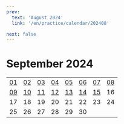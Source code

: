 ```yaml
---
prev:
  text: 'August 2024'
  link: '/en/practice/calendar/202408'

next: false
---
```

# September 2024

<table class="calendar">
	<tr>
		<td><a href=/en/practice/prob/20240901>01</a><br><Badge type="danger" text="Bid"/></td>
		<td><a href=/en/practice/prob/20240902>02</a><br><Badge type="warning" text="Play"/></td>
		<td><a href=/en/practice/prob/20240903>03</a><br><Badge type="tip" text="Def"/></td>
		<td><a href=/en/practice/prob/20240904>04</a><br><Badge type="danger" text="Bid"/></td>
		<td><a href=/en/practice/prob/20240905>05</a><br><Badge type="warning" text="Play"/></td>
		<td><a href=/en/practice/prob/20240906>06</a><br><Badge type="warning" text="Play"/></td>
		<td><a href=/en/practice/prob/20240907>07</a><br><Badge type="warning" text="Play"/></td>
		<td><a href=/en/practice/prob/20240908>08</a><br><Badge type="danger" text="Bid"/></td>
	</tr>
	<tr>
		<td><a href=/en/practice/prob/20240909>09</a><br><Badge type="warning" text="Play"/></td>
		<td><a href=/en/practice/prob/20240910>10</a><br><Badge type="tip" text="Def"/></td>
		<td><a href=/en/practice/prob/20240911>11</a><br><Badge type="danger" text="Bid"/></td>
		<td><a href=/en/practice/prob/20240912>12</a><br><Badge type="warning" text="Play"/></td>
		<td><a href=/en/practice/prob/20240913>13</a><br><Badge type="tip" text="Def"/></td>
		<td><a href=/en/practice/prob/20240914>14</a><br><Badge type="warning" text="Play"/></td>
		<td><a href=/en/practice/prob/20240915>15</a><br><Badge type="danger" text="Bid"/></td>
		<td>16</td>
	</tr>
	<tr>
		<td>17</td>
		<td>18</td>
		<td>19</td>
		<td>20</td>
		<td>21</td>
		<td>22</td>
		<td>23</td>
		<td>24</td>
	</tr>
    <tr>
        <td>25</td>
		<td>26</td>
		<td>27</td>
		<td>28</td>
		<td>29</td>
		<td>30</td>
		<td></td>
		<td></td>
	</tr>
</table>

<Badge type="info" text="&uarr; Practice"/> [<Badge type="tip" text="Learning ->"/>](/en/learning/calendar/202409)